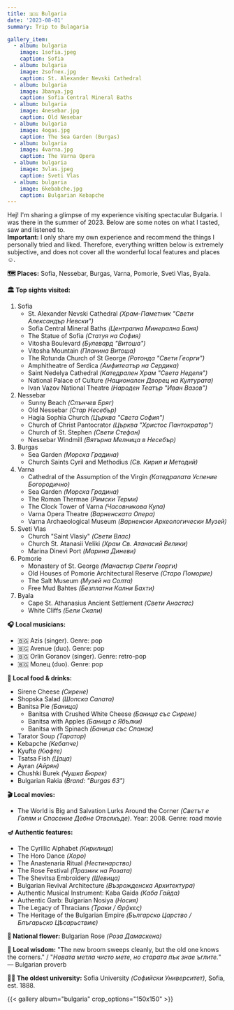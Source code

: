 ```yaml
---
title: 🇧🇬 Bulgaria 
date: '2023-08-01'
summary: Trip to Bulagaria

gallery_item:
  - album: bulgaria
    image: 1sofia.jpeg
    caption: Sofia
  - album: bulgaria
    image: 2sofnex.jpg
    caption: St. Alexander Nevski Cathedral
  - album: bulgaria
    image: 3banya.jpg
    caption: Sofia Central Mineral Baths
  - album: bulgaria
    image: 4nesebar.jpg
    caption: Old Nesebar
  - album: bulgaria
    image: 4ogas.jpg
    caption: The Sea Garden (Burgas)
  - album: bulgaria
    image: 4varna.jpg
    caption: The Varna Opera
  - album: bulgaria
    image: 3vlas.jpeg
    caption: Sveti Vlas
  - album: bulgaria
    image: 6kebabche.jpg
    caption: Bulgarian Kebapche
---
```

Hej! I'm sharing a glimpse of my experience visiting spectacular Bulgaria. I was there in the summer of 2023. Below are some notes on what I tasted, saw and listened to.<br>
<b>Important:</b> I only share my own experience and recommend the things I personally tried and liked. Therefore, everything written below is extremely subjective, and does not cover all the wonderful local features and places ☺️.

<b>🗺 Places:</b> Sofia, Nessebar, Burgas, Varna, Pomorie, Sveti Vlas, Byala.<br>

<b>🏛 Top sights visited: </b>
1. Sofia
    - St. Alexander Nevski Cathedral <i>(Храм-Паметник "Свети Александър Невски")</i>
    - Sofia Central Mineral Baths <i>(Централна Минерална Баня)</i>
    - The Statue of Sofia <i>(Статуя на София)</i>
    - Vitosha Boulevard <i>(Булевард "Витоша")</i>
    - Vitosha Mountain <i>(Планина Витоша)</i>
    - The Rotunda Church of St George <i>(Ротонда "Свети Георги")</i>
    - Amphitheatre of Serdica <i>(Амфитеатър на Сердика)</i>
    - Saint Nedelya Cathedral <i>(Катедрален Храм "Света Неделя")</i>
    - National Palace of Culture <i>(Национален Дворец на Културата)</i>
    - Ivan Vazov National Theatre <i>(Народен Театър "Иван Вазов")</i>
2. Nessebar
    - Sunny Beach <i>(Слънчев Бряг)</i>
    - Old Nessebar <i>(Стар Несебър)</i>
    - Hagia Sophia Church <i>(Църква "Света София")</i>
    - Church of Christ Pantocrator <i>(Църква "Христос Пантократор")</i>
    - Church of St. Stephen <i>(Свети Стефан)</i>
    - Nessebar Windmill <i>(Вятърна Мелница в Несебър)</i>
3. Burgas
    - Sea Garden <i>(Морска Градина)</i>
    - Church Saints Cyril and Methodius <i>(Св. Кирил и Методий)</i>
4. Varna
    - Cathedral of the Assumption of the Virgin <i>(Катедралата Успение Богородично)</i>
    - Sea Garden <i>(Морска Градина)</i>
    - The Roman Thermae <i>(Римски Терми)</i>
    - The Clock Tower of Varna <i>(Часовникова Кула)</i>
    - Varna Opera Theatre <i>(Варненската Опера)</i>
    - Varna Archaeological Museum <i>(Варненски Археологически Музей)</i>
5. Sveti Vlas
    - Church "Saint Vlasiy" <i>(Свети Влас)</i>
    - Church St. Atanasii Veliki <i>(Храм Св. Атанасий Велики)</i>
    - Marina Dinevi Port <i>(Марина Диневи)</i>
6. Pomorie
    - Monastery of St. George <i>(Манастир Свети Георги)</i>
    - Old Houses of Pomorie Architectural Reserve <i>(Старо Поморие)</i>
    - The Salt Museum <i>(Музей на Солта)</i>
    - Free Mud Bahtes <i>(Безплатни Кални Бахти)</i>
7. Byala
    - Cape St. Athanasius Ancient Settlement <i>(Свети Анастас)</i>
    - White Cliffs <i>(Бели Cкали)</i>
   

<b>🎧 Local musicians: </b>
- 🇧🇬 Azis (singer). Genre: pop
- 🇧🇬 Avenue (duo). Genre: pop
- 🇧🇬 Orlin Goranov (singer). Genre: retro-pop
- 🇧🇬 Молец (duo). Genre: pop


<b>🥘 Local food & drinks: </b>
- Sirene Cheese <i>(Сирене)</i>
- Shopska Salad <i>(Шопска Салата)</i>
- Banitsa Pie <i>(Баница)</i>
  - Banitsa with Crushed White Cheese <i>(Баница със Сирене)</i>
  - Banitsa with Apples <i>(Баница с Ябълки)</i>
  - Banitsa with Spinach <i>(Баница със Спанак)</i>
- Tarator Soup <i>(Таратор)</i>
- Kebapche <i>(Кебапче)</i>
- Kyufte <i>(Кюфте)</i>
- Tsatsa Fish <i>(Цаца)</i>
- Ayran <i>(Айрян)</i>
- Chushki Burek <i>(Чушка Бюрек)</i>
- Bulgarian Rakia <i>(Brand: "Burgas 63")</i>


<b>🎬 Local movies:</b>
- The World is Big and Salvation Lurks Around the Corner <i>(Светът е Голям и Спасение Дебне Отвсякъде)</i>. Year: 2008. Genre: road movie


<b>🪔 Authentic features:</b>
- The Cyrillic Alphabet <i>(Кирилица)</i>
- The Horo Dance <i>(Хоро)</i>
- The Anastenaria Ritual <i>(Нестинарство)</i>
- The Rose Festival <i>(Празник на Розата)</i>
- The Shevitsa Embroidery <i>(Шевица)</i>
- Bulgarian Revival Architecture <i>(Възрожденска Архитектура)</i>
- Authentic Musical Instrument: Kaba Gaida <i>(Каба Гайда)</i>
- Authentic Garb: Bulgarian Nosiya <i>(Носия)</i>
- The Legacy of Thracians <i>(Траки / Θρᾷκες)</i>
- The Heritage of the Bulgarian Empire <i>(Българско Царство / Блъгарьско Цѣсарьствиѥ)</i>



<b>💐 National flower: </b> Bulgarian Rose <i>(Роза Дамаскена)</i>


<b>🦉 Local wisdom:</b> "The new broom sweeps cleanly, but the old one knows the corners." / "<i>Новата метла чисто мете, но старата пък знае ъглите.</i>" — Bulgarian proverb


<b>👨‍🎓 The oldest university:</b> Sofia University <i>(Софийски Университет)</i>, Sofia, est. 1888.  


{{< gallery album="bulgaria" crop_options="150x150" >}}
   

